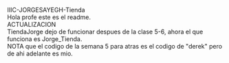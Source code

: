 IIIC-JORGESAYEGH-Tienda
<br>
Hola profe este es el readme.
<br>
ACTUALIZACION
<br>
TiendaJorge dejo de funcionar despues de la clase 5-6, ahora el que funciona es Jorge_Tienda.
<br>
NOTA que el codigo de la semana 5 para atras es el codigo de "derek" pero de ahi adelante es mio.
